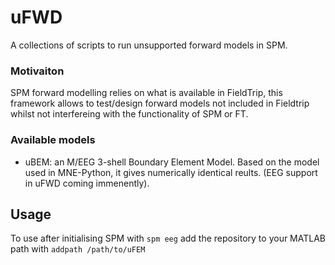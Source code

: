 # uFWD
A collections of scripts to run unsupported forward models in SPM.

### Motivaiton
SPM forward modelling relies on what is available in FieldTrip, this framework allows to test/design forward models not included in Fieldtrip whilst not interfereing with the functionality of SPM or FT.

### Available models

+ uBEM: an M/EEG 3-shell Boundary Element Model. Based on the model used in MNE-Python, it gives numerically identical reults. (EEG support in uFWD coming immenently).

## Usage

To use after initialising SPM with `spm eeg` add the repository to your MATLAB path with `addpath /path/to/uFEM`
